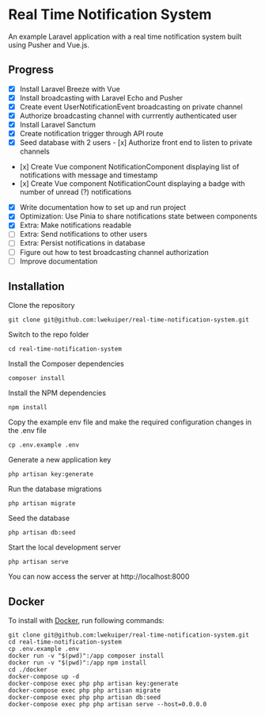 # Real Time Notification System

An example Laravel application with a real time notification system built using Pusher and Vue.js.

## Progress

- [x] Install Laravel Breeze with Vue
- [x] Install broadcasting with Laravel Echo and Pusher
- [x] Create event UserNotificationEvent broadcasting on private channel
- [x] Authorize broadcasting channel with currrently authenticated user
- [x] Install Laravel Sanctum
- [x] Create notification trigger through API route
- [x] Seed database with 2 users
- [x] Authorize front end to listen to private channels
- [x] Create Vue component NotificationComponent displaying list of notifications with message and timestamp
- [x] Create Vue component NotificationCount displaying a badge with number of unread (?) notifications
- [x] Write documentation how to set up and run project
- [x] Optimization: Use Pinia to share notifications state between components
- [x] Extra: Make notifications readable
- [ ] Extra: Send notifications to other users
- [ ] Extra: Persist notifications in database
- [ ] Figure out how to test broadcasting channel authorization
- [ ] Improve documentation

## Installation

Clone the repository

    git clone git@github.com:lwekuiper/real-time-notification-system.git

Switch to the repo folder

    cd real-time-notification-system

Install the Composer dependencies

    composer install

Install the NPM dependencies

    npm install

Copy the example env file and make the required configuration changes in the .env file

    cp .env.example .env

Generate a new application key

    php artisan key:generate

Run the database migrations

    php artisan migrate

Seed the database

    php artisan db:seed

Start the local development server

    php artisan serve

You can now access the server at http://localhost:8000

## Docker

To install with [Docker](https://www.docker.com), run following commands:

```
git clone git@github.com:lwekuiper/real-time-notification-system.git
cd real-time-notification-system
cp .env.example .env
docker run -v "$(pwd)":/app composer install
docker run -v "$(pwd)":/app npm install
cd ./docker
docker-compose up -d
docker-compose exec php php artisan key:generate
docker-compose exec php php artisan migrate
docker-compose exec php php artisan db:seed
docker-compose exec php php artisan serve --host=0.0.0.0
```
